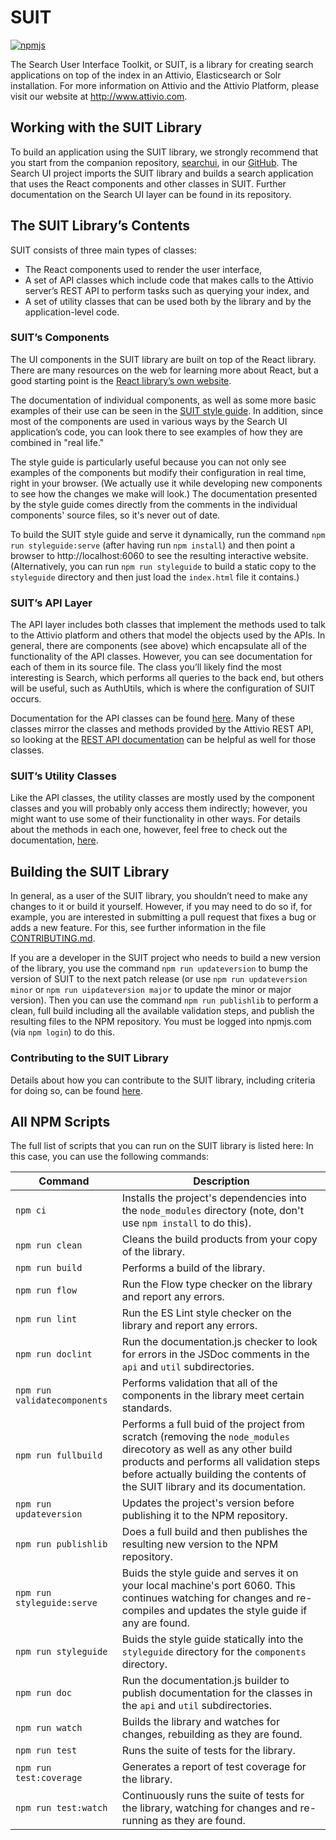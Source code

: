 # SUIT

[![npmjs][npm-badge]][npm]

The Search User Interface Toolkit, or SUIT, is a library for creating search
applications on top of the index in an Attivio, Elasticsearch or Solr installation. For more information
on Attivio and the Attivio Platform, please visit our website at http://www.attivio.com.

## Working with the SUIT Library

To build an application using the SUIT library, we strongly recommend that you
start from the companion repository, [searchui](https://github.com/attivio/searchui),
in our [GitHub](https://github.com/attivio/searchui). The Search UI project
imports the SUIT library and builds a search application that uses the React
components and other classes in SUIT. Further documentation on the Search UI
layer can be found in its repository.

## The SUIT Library’s Contents

SUIT consists of three main types of classes:
* The React components used to render the user interface,
* A set of API classes which include code that makes calls to the Attivio server’s REST API to perform tasks such as querying your index, and
* A set of utility classes that can be used both by the library and by the application-level code.

### SUIT’s Components

The UI components in the SUIT library are built on top of the React library.
There are many resources on the web for learning more about React, but a good
starting point is the [React library’s own website](https://reactjs.org).

The documentation of individual components, as well as some more basic examples of
their use can be seen in the [SUIT style guide](styleguide/index.html). In addition, since most of the components
are used in various ways by the Search UI application’s code, you can look there to
see examples of how they are combined in "real life."

The style guide is particularly useful because you can not only see examples of the components but modify
their configuration in real time, right in your browser. (We actually use it while developing new components to see how
the changes we make will look.) The documentation presented by the style guide comes directly from the comments
in the individual components' source files, so it's never out of date.

To build the SUIT style guide and serve it dynamically, run the command `npm run styleguide:serve`
(after having run `npm install`) and then point a browser to http://localhost:6060 to see the
resulting interactive website. (Alternatively, you can run `npm run styleguide` to build a static
copy to the `styleguide` directory and then just load the `index.html` file it contains.)  

### SUIT’s API Layer

The API layer includes both classes that implement the methods used to talk to the Attivio platform and others that model the objects used by the APIs. In general, there are components (see above) which
encapsulate all of the functionality of the API classes. However, you can see documentation for each of them in its source file. The class you’ll likely find the most interesting is Search, which performs all queries to the back end, but others will be useful, such as AuthUtils, which is where the configuration of SUIT occurs.

Documentation for the API classes can be found [here](api/index.html). Many of these classes mirror the classes and methods provided by the Attivio REST API, so looking at the [REST API documentation](https://answers.attivio.com/display/extranet55/JSON+REST+API) can be helpful as well for those classes.

### SUIT’s Utility Classes

Like the API classes, the utility classes are mostly used by the component classes and you will probably only access them indirectly; however, you might want to use some of their functionality in other ways. For details about the methods in each one, however, feel free to check out the documentation, [here](util/index.html).

## Building the SUIT Library

In general, as a user of the SUIT library, you shouldn’t need to make any
changes to it or build it yourself. However, if you may need to do so if, for example,
you are interested in submitting a pull request that fixes a bug or adds a new feature. For this,
see further information in the file [CONTRIBUTING.md](CONTRIBUTING.md).

If you are a developer in the SUIT project who needs to build a new version of the library, you use the command `npm run updateversion` to bump the version of SUIT to the next patch release (or use `npm run updateversion minor` or `npm run uipdateversion major` to update the minor or major version). Then you can use the command `npm run publishlib` to perform a clean, full build including all the available validation steps, and publish the resulting files to the NPM repository. You must be logged into npmjs.com (via `npm login`) to do this.

### Contributing to the SUIT Library

Details about how you can contribute to the SUIT library, including criteria for doing so, can be found [here](Contributing.md).

## All NPM Scripts
The full list of scripts that you can run on the SUIT library is listed here:
In this case, you can
use the following commands:

| Command | Description |
| ------- | ----------- |
| `npm ci` | Installs the project's dependencies into the `node_modules` directory (note, don't use `npm install` to do this). |
| `npm run clean` | Cleans the build products from your copy of the library. |
| `npm run build` | Performs a build of the library. |
| `npm run flow` | Run the Flow type checker on the library and report any errors. |
| `npm run lint` | Run the ES Lint style checker on the library and report any errors. |
| `npm run doclint` | Run the documentation.js checker to look for errors in the JSDoc comments in the `api` and `util` subdirectories. |
| `npm run validatecomponents` | Performs validation that all of the components in the library meet certain standards. |
| `npm run fullbuild` | Performs a full buid of the project from scratch (removing the `node_modules` direcotory as well as any other build products and performs all validation steps before actually building the contents of the SUIT library and its documentation. |
| `npm run updateversion` | Updates the project's version before publishing it to the NPM repository. |
| `npm run publishlib` | Does a full build and then publishes the resulting new version to the NPM repository. |
| `npm run styleguide:serve` | Buids the style guide and serves it on your local machine's port 6060. This continues watching for changes and re-compiles and updates the style guide if any are found. |
| `npm run styleguide` | Buids the style guide statically into the `styleguide` directory for the `components` directory. |
| `npm run doc` | Run the documentation.js builder to publish documentation for the classes in the `api` and `util` subdirectories. |
| `npm run watch` | Builds the library and watches for changes, rebuilding as they are found. |
| `npm run test ` | Runs the suite of tests for the library. |
| `npm run test:coverage ` | Generates a report of test coverage for the library. |
| `npm run test:watch ` | Continuously runs the suite of tests for the library, watching for changes and re-running as they are found. |

[npm-badge]: https://img.shields.io/npm/v/@attivio/suit.svg
[npm]: https://www.npmjs.org/package/@attivio/suit
